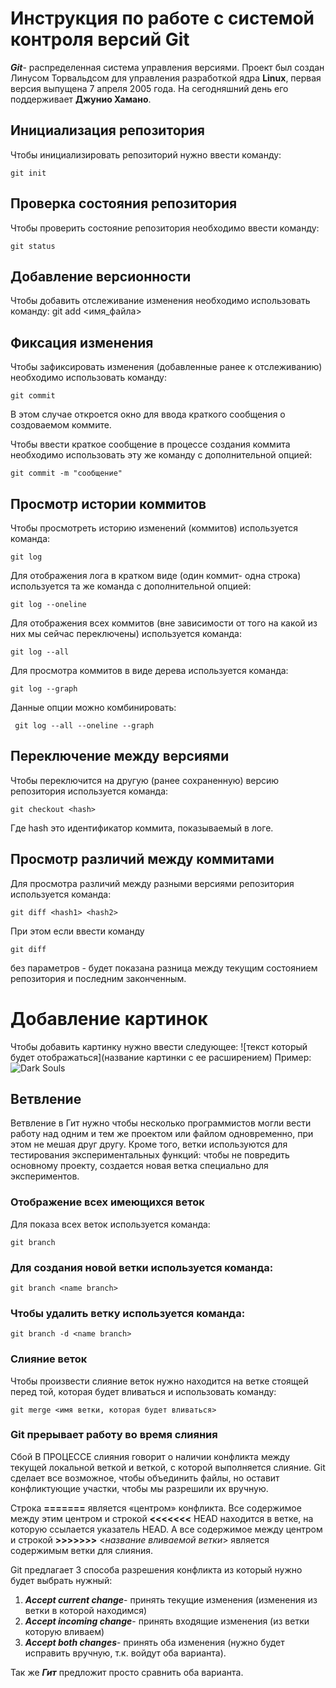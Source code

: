 # **Инструкция по работе с системой контроля версий Git**

**_Git_**- распределенная система управления версиями. Проект был создан Линусом Торвальдсом для управления разработкой ядра **Linux**, первая версия выпущена 7 апреля 2005 года. На сегодняшний день его поддерживает __Джунио Хамано__.

## Инициализация репозитория

Чтобы инициализировать репозиторий нужно ввести команду:

    git init

## Проверка состояния репозитория

Чтобы проверить состояние репозитория необходимо ввести команду:

    git status

## Добавление версионности

Чтобы добавить отслеживание изменения необходимо использовать команду:
    git add <имя_файла>

## Фиксация изменения

Чтобы зафиксировать изменения (добавленные ранее к отслеживанию) необходимо использовать команду:

    git commit
    
В этом случае откроется окно для ввода краткого сообщения о создоваемом коммите.

Чтобы ввести краткое сообщение в процессе создания коммита необходимо использовать эту же команду с дополнительной опцией:

    git commit -m "сообщение"

## Просмотр истории коммитов

Чтобы просмотреть историю изменений (коммитов) используется команда:

    git log

Для отображения лога в кратком виде (один коммит- одна строка) используется та же команда с дополнительной опцией:

    git log --oneline

Для отображения всех коммитов (вне зависимости от того на какой из них мы  сейчас переключены) используется команда:
        
    git log --all

Для просмотра коммитов в виде дерева используется команда:

    git log --graph


Данные опции можно комбинировать:

     git log --all --oneline --graph




## Переключение между версиями

Чтобы переключится  на другую (ранее сохраненную) версию репозитория используется команда:

    git checkout <hash>

Где hash это идентификатор коммита, показываемый в логе.

## Просмотр различий между коммитами

Для просмотра различий между разными версиями репозитория используется команда:

    git diff <hash1> <hash2>

При этом если ввести команду

    git diff
без параметров - будет показана разница между текущим состоянием репозитория и последним законченным.

# Добавление картинок

Чтобы добавить картинку нужно ввести следующее:
![текст который будет отображаться](название картинки с ее расширением)
Пример:
![Dark Souls](ds.jpeg)

## Ветвление
Ветвление в Гит нужно чтобы несколько программистов могли вести работу над одним и тем же проектом или файлом одновременно, при этом не мешая друг другу. Кроме того, ветки используются для тестирования экспериментальных функций: чтобы не повредить основному проекту, создается новая ветка специально для экспериментов.

### Отображение всех имеющихся веток

 Для показа всех веток используется команда:

    git branch

### Для создания новой ветки используется команда:

    git branch <name branch>

 ### Чтобы удалить ветку используется команда:

    git branch -d <name branch>

### Слияние веток
Чтобы произвести слияние веток нужно находится на ветке стоящей перед той, которая будет вливаться и использовать команду:
    
    git merge <имя ветки, которая будет вливаться>

### Git прерывает работу во время слияния

Сбой В ПРОЦЕССЕ слияния говорит о наличии конфликта между текущей локальной веткой и веткой, с которой выполняется слияние. Git сделает все возможное, чтобы объединить файлы, но оставит конфликтующие участки, чтобы мы разрешили их вручную.


Строка __=======__ является «центром» конфликта. Все содержимое между этим центром и строкой **<<<<<<<** HEAD находится в ветке, на которую ссылается указатель HEAD. А все содержимое между центром и строкой **>>>>>>>** <_название вливаемой ветки_> является содержимым ветки для слияния.

Git предлагает 3 способа разрешения конфликта из который нужно будет выбрать нужный:

 1. *__Accept current change__*- принять текущие изменения (изменения из ветки в которой находимся)
 2. *__Accept incoming change__*- принять входящие изменения (из ветки которую вливаем)  
 3. *__Accept both changes__*- принять оба изменения (нужно будет исправить вручную, т.к. войдут оба варианта). 
 
 Так же __*Гит*__ предложит просто сравнить оба варианта.
